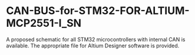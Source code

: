# CAN-BUS-for-STM32-FOR-ALTIUM-MCP2551-I_SN
A proposed schematic for all STM32 microcontrollers with internal CAN is available. The appropriate file for Altium Designer software is provided.
